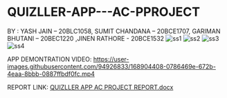 # QUIZLLER-APP---AC-PPROJECT
BY : YASH JAIN – 20BLC1058, SUMIT CHANDANA – 20BCE1707, GARIMAN BHUTANI – 20BEC1220 ,JINEN RATHORE - 20BCE1532 
![ss1](https://user-images.githubusercontent.com/94926833/168904083-606745d8-46fe-40af-a5f4-14e289b0617f.jpg)
![ss2](https://user-images.githubusercontent.com/94926833/168904088-a0be2ee4-c4f5-451f-ad62-441d627b8eb0.jpg)
![ss3](https://user-images.githubusercontent.com/94926833/168904093-e2cd3ccf-4d84-49b9-a964-153cbe59f679.jpg)
![ss4](https://user-images.githubusercontent.com/94926833/168904094-61204207-2c87-40f4-b14d-ac3cab8bcf3e.jpg)

APP DEMONTRATION VIDEO:
https://user-images.githubusercontent.com/94926833/168904408-0786469e-672b-4eaa-8bbb-0887ffbdf0fc.mp4

REPORT LINK:
[QUIZLLER APP AC PROJECT REPORT.docx](https://github.com/Yashjain1602/QUIZLLER-APP---AC-PPROJECT/files/8711381/QUIZLLER.APP.AC.PROJECT.REPORT.docx)

